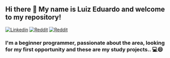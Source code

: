 ## Hi there 👋 My name is Luiz Eduardo and welcome to my repository!
[![Linkedin](https://img.shields.io/badge/LinkedIn-0077B5?style=for-the-badge&logo=linkedin&logoColor=white)](https://www.linkedin.com/in/luizeduardo1996/)
[![Reddit](https://img.shields.io/badge/Reddit-FF4500?style=for-the-badge&logo=reddit&logoColor=white)](https://www.reddit.com/user/bakurazz)
[![Reddit](https://img.shields.io/badge/Twitter-1DA1F2?style=for-the-badge&logo=twitter&logoColor=white)](https://twitter.com/pracegoverrr)
### I'm a beginner programmer, passionate about the area, looking for my first opportunity and these are my study projects.. 💻😄
<!--
**luizeduarddo/luizeduarddo** is a ✨ _special_ ✨ repository because its `README.md` (this file) appears on your GitHub profile.

Here are some ideas to get you started:

- 🔭 I’m currently working on ...
- 🌱 I’m currently learning ...
- 👯 I’m looking to collaborate on ...
- 🤔 I’m looking for help with ...
- 💬 Ask me about ...
- 📫 How to reach me: ...
- 😄 Pronouns: ...
- ⚡ Fun fact: ...
-->
